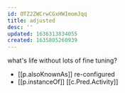 ```yaml
---
id: OTZ2ZWCrwCGxHWImomJqq
title: adjusted
desc: ''
updated: 1636313834055
created: 1635805260939
---
```



what's life without lots of fine tuning?

- [[p.alsoKnownAs]] re-configured
- [[p.instanceOf]] [[c.Pred.Activity]]
